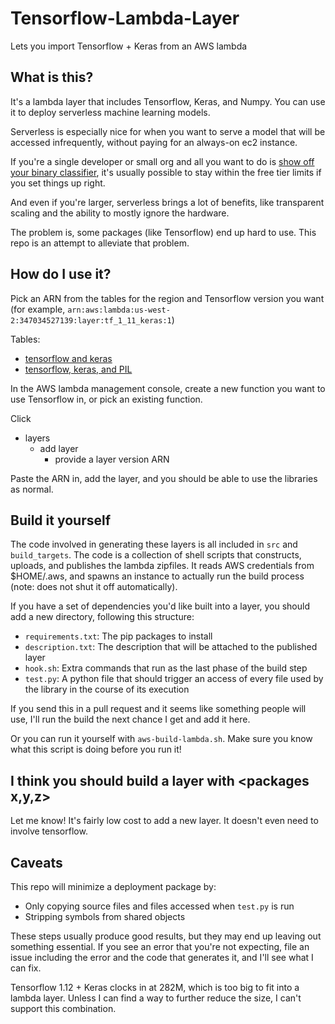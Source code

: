 # Tensorflow-Lambda-Layer
Lets you import Tensorflow + Keras from an AWS lambda

## What is this?
It's a lambda layer that includes Tensorflow, Keras, and Numpy. You can use it to deploy serverless machine learning models.

Serverless is especially nice for when you want to serve a model that will be accessed infrequently, without paying for an always-on ec2 instance. 

If you're a single developer or small org and all you want to do is [show off your binary classifier](http://isitanime.website), it's usually possible to stay within the free tier limits if you set things up right. 

And even if you're larger, serverless brings a lot of benefits, like transparent scaling and the ability to mostly ignore the hardware.

The problem is, some packages (like Tensorflow) end up hard to use. This repo is an attempt to alleviate that problem.

## How do I use it?
Pick an ARN from the tables for the region and Tensorflow version you want (for example, `arn:aws:lambda:us-west-2:347034527139:layer:tf_1_11_keras:1`)

Tables:
- [tensorflow and keras](https://github.com/antonpaquin/Tensorflow-Lambda-Layer/blob/master/arn_tables/tensorflow_keras.md)
- [tensorflow, keras, and PIL](https://github.com/antonpaquin/Tensorflow-Lambda-Layer/blob/master/arn_tables/tensorflow_keras_pillow.md)

In the AWS lambda management console, create a new function you want to use Tensorflow in, or pick an existing function. 

Click
- layers
  - add layer
    - provide a layer version ARN
    
Paste the ARN in, add the layer, and you should be able to use the libraries as normal.

## Build it yourself
The code involved in generating these layers is all included in `src` and `build_targets`. 
The code is a collection of shell scripts that constructs, uploads, and publishes the lambda zipfiles. It reads AWS credentials from $HOME/.aws, and spawns an instance to actually run the build process (note: does not shut it off automatically).

If you have a set of dependencies you'd like built into a layer, you should add a new directory, following this structure:

- `requirements.txt`: The pip packages to install
- `description.txt`: The description that will be attached to the published layer
- `hook.sh`: Extra commands that run as the last phase of the build step
- `test.py`: A python file that should trigger an access of every file used by the library in the course of its execution

If you send this in a pull request and it seems like something people will use, I'll run the build the next chance I get and add it here.

Or you can run it yourself with `aws-build-lambda.sh`. Make sure you know what this script is doing before you run it!

## I think you should build a layer with <packages x,y,z>
Let me know! It's fairly low cost to add a new layer. It doesn't even need to involve tensorflow.

## Caveats
This repo will minimize a deployment package by:

- Only copying source files and files accessed when `test.py` is run
- Stripping symbols from shared objects

These steps usually produce good results, but they may end up leaving out something essential. If you see an error that you're not expecting, file an issue including the error and the code that generates it, and I'll see what I can fix.

Tensorflow 1.12 + Keras clocks in at 282M, which is too big to fit into a lambda layer. Unless I can find a way to further reduce the size, I can't support this combination.
